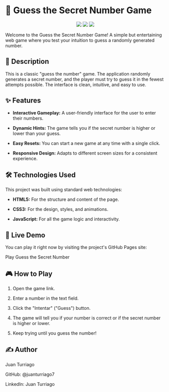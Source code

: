 # 🎲 Guess the Secret Number Game

<p align="center" > 
  <img src="https://img.shields.io/badge/HTML-%23E34F26.svg?logo=html5&logoColor=white"/>
  <img src="https://img.shields.io/badge/CSS-639?logo=css&logoColor=fff"/>
  <img src="https://img.shields.io/badge/JavaScript-F7DF1E?logo=javascript&logoColor=000"/>
</p>

Welcome to the Guess the Secret Number Game! A simple but entertaining web game where you test your intuition to guess a randomly generated number.

## 📜 Description

This is a classic "guess the number" game. The application randomly generates a secret number, and the player must try to guess it in the fewest attempts possible. The interface is clean, intuitive, and easy to use.

## ✨ Features

- **Interactive Gameplay:** A user-friendly interface for the user to enter their numbers.

- **Dynamic Hints:** The game tells you if the secret number is higher or lower than your guess.

- **Easy Resets:** You can start a new game at any time with a single click.

- **Responsive Design:** Adapts to different screen sizes for a consistent experience.

## 🛠️ Technologies Used

This project was built using standard web technologies:

- **HTML5:** For the structure and content of the page.

- **CSS3:** For the design, styles, and animations.

- **JavaScript:** For all the game logic and interactivity.

## 🚀 Live Demo
You can play it right now by visiting the project's GitHub Pages site:

Play Guess the Secret Number

## 🎮 How to Play
1. Open the game link.

2. Enter a number in the text field.

3. Click the "Intentar" ("Guess") button.

4. The game will tell you if your number is correct or if the secret number is higher or lower.

5. Keep trying until you guess the number!

## ✍️ Author
Juan Turriago

GitHub: @juanturriago7

LinkedIn: Juan Turriago
